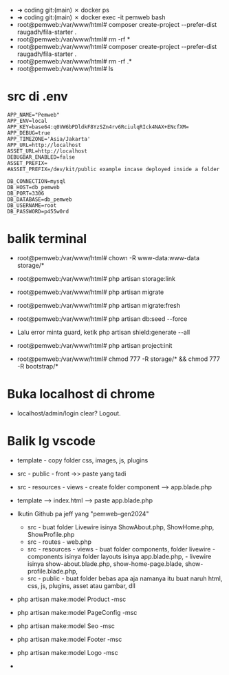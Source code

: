 - ➜  coding git:(main) ✗ docker ps
- ➜  coding git:(main) ✗ docker exec -it pemweb bash
- root@pemweb:/var/www/html# composer create-project --prefer-dist raugadh/fila-starter .
- root@pemweb:/var/www/html# rm -rf *
- root@pemweb:/var/www/html# composer create-project --prefer-dist raugadh/fila-starter .
- root@pemweb:/var/www/html# rm -rf .*
- root@pemweb:/var/www/html# ls

# src di .env
    APP_NAME="Pemweb"
    APP_ENV=local
    APP_KEY=base64:q0VW6bPDldkF8YzSZn4rv6RciulqRIck4NAX+ENcfXM=
    APP_DEBUG=true
    APP_TIMEZONE='Asia/Jakarta'
    APP_URL=http://localhost
    ASSET_URL=http://localhost
    DEBUGBAR_ENABLED=false
    ASSET_PREFIX=
    #ASSET_PREFIX=/dev/kit/public example incase deployed inside a folder

    DB_CONNECTION=mysql
    DB_HOST=db_pemweb
    DB_PORT=3306
    DB_DATABASE=db_pemweb
    DB_USERNAME=root
    DB_PASSWORD=p455w0rd

# balik terminal
- root@pemweb:/var/www/html# chown -R www-data:www-data storage/*
- root@pemweb:/var/www/html# php artisan storage:link

- root@pemweb:/var/www/html# php artisan migrate
- root@pemweb:/var/www/html# php artisan migrate:fresh

- root@pemweb:/var/www/html# php artisan db:seed --force
- Lalu error minta guard, ketik php artisan shield:generate --all
- root@pemweb:/var/www/html# php artisan project:init
- root@pemweb:/var/www/html# chmod 777 -R storage/* && chmod 777 -R bootstrap/*

# Buka localhost di chrome
- localhost/admin/login
clear? Logout.

# Balik lg vscode
- template - copy folder css, images, js, plugins
- src - public - front ->> paste yang tadi
- src - resources - views - create folder component --> app.blade.php 
- template --> index.html --> paste app.blade.php
- Ikutin Github pa jeff yang "pemweb-gen2024"
    - src - buat folder Livewire isinya ShowAbout.php, ShowHome.php, ShowProfile.php
    - src - routes - web.php
    - src - resources - views - buat folder components, folder livewire
            - components isinya folder layouts isinya app.blade.php,
            - livewire isinya show-about.blade.php, show-home-page.blade, show-profile.blade.php,
    - src - public - buat folder bebas apa aja namanya itu buat naruh html, css, js, plugins, asset atau gambar, dll

- php artisan make:model Product -msc
- php artisan make:model PageConfig -msc
- php artisan make:model Seo -msc
- php artisan make:model Footer -msc
- php artisan make:model Logo -msc
- 






    